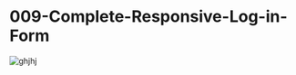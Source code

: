 # 009-Complete-Responsive-Log-in-Form
![ghjhj](https://user-images.githubusercontent.com/73972922/171928938-b430d3f8-15fd-4243-8901-f10abc8243f9.gif)
